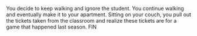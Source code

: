 You decide to keep walking and ignore the student. You continue walking and eventually make it to your apartment. Sitting on your couch, you pull out the tickets taken from the classroom and realize these tickets are for a game that happened last season. FIN
